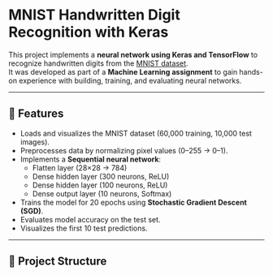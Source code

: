 # MNIST Handwritten Digit Recognition with Keras

This project implements a **neural network using Keras and TensorFlow** to recognize handwritten digits from the [MNIST dataset](http://yann.lecun.com/exdb/mnist/).  
It was developed as part of a **Machine Learning assignment** to gain hands-on experience with building, training, and evaluating neural networks.

---

## 🚀 Features
- Loads and visualizes the MNIST dataset (60,000 training, 10,000 test images).
- Preprocesses data by normalizing pixel values (0–255 → 0–1).
- Implements a **Sequential neural network**:
  - Flatten layer (28×28 → 784)
  - Dense hidden layer (300 neurons, ReLU)
  - Dense hidden layer (100 neurons, ReLU)
  - Dense output layer (10 neurons, Softmax)
- Trains the model for 20 epochs using **Stochastic Gradient Descent (SGD)**.
- Evaluates model accuracy on the test set.
- Visualizes the first 10 test predictions.

---

## 📂 Project Structure
